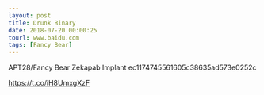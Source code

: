 ```yaml
---
layout: post
title: Drunk Binary
date: 2018-07-20 00:00:25
tourl: www.baidu.com
tags: [Fancy Bear]
---
```

APT28/Fancy Bear Zekapab Implant
ec1174745561605c38635ad573e0252c

https://t.co/iH8UmxgXzF